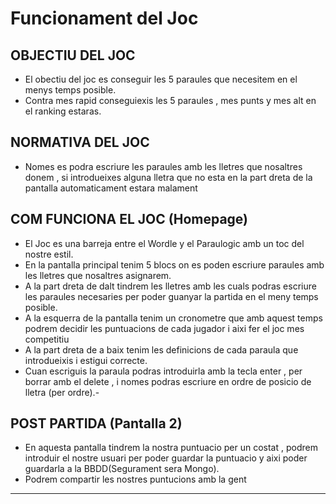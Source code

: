 
#  Funcionament del Joc
## OBJECTIU DEL JOC
- El obectiu del joc es conseguir les 5 paraules que necesitem en el menys temps posible.
- Contra mes rapid conseguiexis les 5 paraules , mes punts y mes alt en el ranking estaras.
## NORMATIVA DEL JOC
- Nomes es podra escriure les paraules amb les lletres que nosaltres donem , si introdueixes alguna lletra que no esta en la part dreta de la pantalla automaticament estara malament
## COM FUNCIONA EL JOC (Homepage)

- El Joc es una barreja entre el Wordle y el Paraulogic amb un toc del nostre estil.
- En la pantalla principal tenim 5 blocs on es poden escriure paraules amb les lletres que nosaltres asignarem.
- A la part dreta de dalt tindrem les lletres amb les cuals podras escriure les paraules necesaries per poder guanyar la partida en el meny temps posible.
- A la esquerra de la pantalla tenim un cronometre que amb aquest temps podrem decidir les puntuacions de cada jugador i aixi fer el joc mes competitiu
- A la part dreta de a baix tenim les definicions de cada paraula que introdueixis i estigui correcte.
- Cuan escriguis la paraula podras introduirla amb la tecla enter , per borrar amb el delete , i nomes podras escriure en ordre de posicio de lletra (per ordre).-
## POST PARTIDA (Pantalla 2)
- En aquesta pantalla tindrem la nostra puntuacio per un costat , podrem introduir el nostre usuari per poder guardar la puntuacio y aixi poder guardarla a la BBDD(Segurament sera Mongo).
- Podrem compartir les nostres puntucions amb la gent
***



